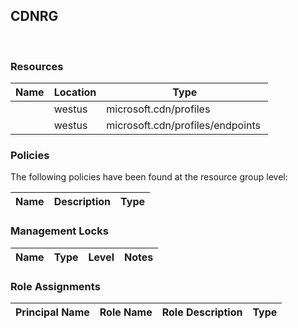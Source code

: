 
## CDNRG 
 
### Resources


| Name | Location | Type |
| --- | --- | --- |
|   | westus  | microsoft.cdn/profiles  |
|   | westus  | microsoft.cdn/profiles/endpoints  |

### Policies
The following policies have been found at the resource group level: 

| Name | Description | Type |
| --- | --- | --- |

### Management Locks


| Name | Type | Level | Notes |
| --- | --- | --- | --- |

### Role Assignments


| Principal Name | Role Name | Role Description | Type |
| --- | --- | --- | --- |
